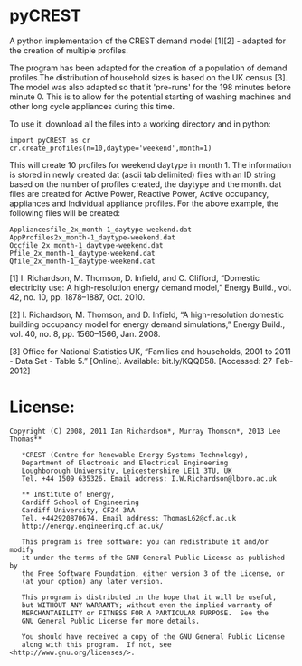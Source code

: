 # pyCREST
A python implementation of the CREST demand model [1][2] - adapted for the creation of multiple profiles.

The program has been adapted for the creation of a population of demand profiles.The distribution of household sizes is based on the UK census [3]. The model was also adapted so that it 'pre-runs' for the 198 minutes before minute 0. This is to allow for the potential starting of washing machines and other long cycle appliances during this time.

To use it, download all the files into a working directory and in python:

    import pyCREST as cr
    cr.create_profiles(n=10,daytype='weekend',month=1) 

This will create 10 profiles for weekend daytype in month 1. The information is stored in newly created dat (ascii tab delimited) files with an ID string based on the number of profiles created, the daytype and the month. dat files are created for Active Power, Reactive Power, Active occupancy, appliances and Individual appliance profiles. For the above example, the following files will be created:

    Appliancesfile_2x_month-1_daytype-weekend.dat
    AppProfiles2x_month-1_daytype-weekend.dat
    Occfile_2x_month-1_daytype-weekend.dat
    Pfile_2x_month-1_daytype-weekend.dat
    Qfile_2x_month-1_daytype-weekend.dat


[1] I. Richardson, M. Thomson, D. Infield, and C. Clifford, “Domestic electricity use: A high-resolution energy demand model,” Energy Build., vol. 42, no. 10, pp. 1878–1887, Oct. 2010.

[2] I. Richardson, M. Thomson, and D. Infield, “A high-resolution domestic building occupancy model for energy demand simulations,” Energy Build., vol. 40, no. 8, pp. 1560–1566, Jan. 2008.

[3] Office for National Statistics UK, “Families and households, 2001 to 2011 - Data Set - Table 5.” [Online]. Available: bit.ly/KQQB58. [Accessed: 27-Feb-2012]

# License:

    Copyright (C) 2008, 2011 Ian Richardson*, Murray Thomson*, 2013 Lee Thomas**

       *CREST (Centre for Renewable Energy Systems Technology),
       Department of Electronic and Electrical Engineering
       Loughborough University, Leicestershire LE11 3TU, UK
       Tel. +44 1509 635326. Email address: I.W.Richardson@lboro.ac.uk

       ** Institute of Energy, 
       Cardiff School of Engineering
       Cardiff University, CF24 3AA
       Tel. +442920870674. Email address: ThomasL62@cf.ac.uk
       http://energy.engineering.cf.ac.uk/
    
       This program is free software: you can redistribute it and/or modify
       it under the terms of the GNU General Public License as published by
       the Free Software Foundation, either version 3 of the License, or
       (at your option) any later version.
    
       This program is distributed in the hope that it will be useful,
       but WITHOUT ANY WARRANTY; without even the implied warranty of
       MERCHANTABILITY or FITNESS FOR A PARTICULAR PURPOSE.  See the
       GNU General Public License for more details.
    
       You should have received a copy of the GNU General Public License
       along with this program.  If not, see <http://www.gnu.org/licenses/>.
